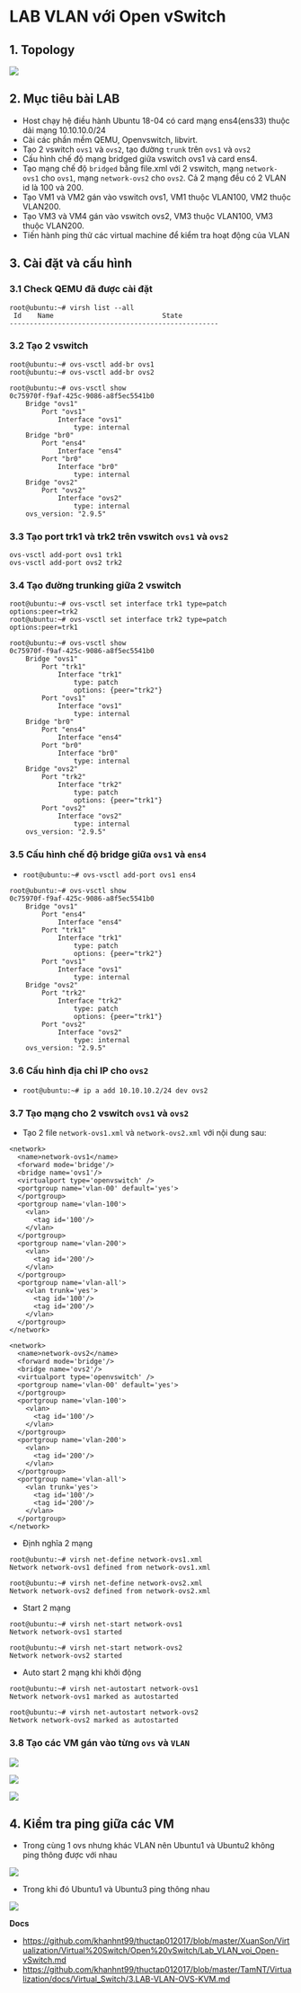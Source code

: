 # LAB VLAN với Open vSwitch
## 1. Topology

![](https://i.ibb.co/p02LR83/Screenshot-from-2020-11-10-12-26-29.png)

## 2. Mục tiêu bài LAB
- Host chạy hệ điều hành Ubuntu 18-04 có card mạng ens4(ens33) thuộc dải mạng 10.10.10.0/24
- Cài các phần mềm QEMU, Openvswitch, libvirt.
- Tạo 2 vswitch `ovs1` và `ovs2`, tạo đường `trunk` trên `ovs1` và `ovs2`
- Cấu hình chế độ mạng bridged giữa vswitch ovs1 và card ens4.
- Tạo mạng chế độ `bridged` bằng file.xml với 2 vswitch, mạng `network-ovs1` cho `ovs1`, mạng `network-ovs2` cho `ovs2`. Cả 2 mạng đều có 2 VLAN id là 100 và 200.
- Tạo VM1 và VM2 gán vào vswitch ovs1, VM1 thuộc VLAN100, VM2 thuộc VLAN200.
- Tạo VM3 và VM4 gán vào vswitch ovs2, VM3 thuộc VLAN100, VM3 thuộc VLAN200.
- Tiến hành ping thử các virtual machine để kiểm tra hoạt động của VLAN

## 3. Cài đặt và cấu hình
### 3.1 Check QEMU đã được cài đặt
```
root@ubuntu:~# virsh list --all
 Id    Name                           State
----------------------------------------------------
```

### 3.2 Tạo 2 vswitch 

```
root@ubuntu:~# ovs-vsctl add-br ovs1
root@ubuntu:~# ovs-vsctl add-br ovs2
```

```
root@ubuntu:~# ovs-vsctl show
0c75970f-f9af-425c-9086-a8f5ec5541b0
    Bridge "ovs1"
        Port "ovs1"
            Interface "ovs1"
                type: internal
    Bridge "br0"
        Port "ens4"
            Interface "ens4"
        Port "br0"
            Interface "br0"
                type: internal
    Bridge "ovs2"
        Port "ovs2"
            Interface "ovs2"
                type: internal
    ovs_version: "2.9.5"
```

### 3.3 Tạo port trk1 và trk2 trên vswitch `ovs1` và `ovs2`

```
ovs-vsctl add-port ovs1 trk1
ovs-vsctl add-port ovs2 trk2
```

### 3.4 Tạo đường trunking giữa 2 vswitch

```
root@ubuntu:~# ovs-vsctl set interface trk1 type=patch options:peer=trk2
root@ubuntu:~# ovs-vsctl set interface trk2 type=patch options:peer=trk1
```

```
root@ubuntu:~# ovs-vsctl show
0c75970f-f9af-425c-9086-a8f5ec5541b0
    Bridge "ovs1"
        Port "trk1"
            Interface "trk1"
                type: patch
                options: {peer="trk2"}
        Port "ovs1"
            Interface "ovs1"
                type: internal
    Bridge "br0"
        Port "ens4"
            Interface "ens4"
        Port "br0"
            Interface "br0"
                type: internal
    Bridge "ovs2"
        Port "trk2"
            Interface "trk2"
                type: patch
                options: {peer="trk1"}
        Port "ovs2"
            Interface "ovs2"
                type: internal
    ovs_version: "2.9.5"
```
### 3.5 Cấu hình chế độ bridge giữa `ovs1` và `ens4`
- `root@ubuntu:~# ovs-vsctl add-port ovs1 ens4`

```
root@ubuntu:~# ovs-vsctl show 
0c75970f-f9af-425c-9086-a8f5ec5541b0
    Bridge "ovs1"
        Port "ens4"
            Interface "ens4"
        Port "trk1"
            Interface "trk1"
                type: patch
                options: {peer="trk2"}
        Port "ovs1"
            Interface "ovs1"
                type: internal
    Bridge "ovs2"
        Port "trk2"
            Interface "trk2"
                type: patch
                options: {peer="trk1"}
        Port "ovs2"
            Interface "ovs2"
                type: internal
    ovs_version: "2.9.5"
```
### 3.6 Cấu hình địa chỉ IP cho `ovs2`

- `root@ubuntu:~# ip a add 10.10.10.2/24 dev ovs2`

### 3.7 Tạo mạng cho 2 vswitch `ovs1` và `ovs2`
- Tạo 2 file `network-ovs1.xml` và `network-ovs2.xml` với nội dung sau:

```
<network>
  <name>network-ovs1</name>
  <forward mode='bridge'/>
  <bridge name='ovs1'/>
  <virtualport type='openvswitch' />
  <portgroup name='vlan-00' default='yes'>
  </portgroup>
  <portgroup name='vlan-100'>
    <vlan>
      <tag id='100'/>
    </vlan>
  </portgroup>
  <portgroup name='vlan-200'>
    <vlan>
      <tag id='200'/>
    </vlan>
  </portgroup>
  <portgroup name='vlan-all'>
    <vlan trunk='yes'>
      <tag id='100'/>
      <tag id='200'/>
    </vlan>
  </portgroup>
</network>
```

```
<network>
  <name>network-ovs2</name>
  <forward mode='bridge'/>
  <bridge name='ovs2'/>
  <virtualport type='openvswitch' />
  <portgroup name='vlan-00' default='yes'>
  </portgroup>
  <portgroup name='vlan-100'>
    <vlan>
      <tag id='100'/>
    </vlan>
  </portgroup>
  <portgroup name='vlan-200'>
    <vlan>
      <tag id='200'/>
    </vlan>
  </portgroup>
  <portgroup name='vlan-all'>
    <vlan trunk='yes'>
      <tag id='100'/>
      <tag id='200'/>
    </vlan>
  </portgroup>
</network>
```

- Định nghĩa 2 mạng
```
root@ubuntu:~# virsh net-define network-ovs1.xml 
Network network-ovs1 defined from network-ovs1.xml

root@ubuntu:~# virsh net-define network-ovs2.xml 
Network network-ovs2 defined from network-ovs2.xml
```

- Start 2 mạng
```
root@ubuntu:~# virsh net-start network-ovs1
Network network-ovs1 started

root@ubuntu:~# virsh net-start network-ovs2
Network network-ovs2 started
```

- Auto start 2 mạng khi khởi động

```
root@ubuntu:~# virsh net-autostart network-ovs1
Network network-ovs1 marked as autostarted

root@ubuntu:~# virsh net-autostart network-ovs2
Network network-ovs2 marked as autostarted
```

### 3.8 Tạo các VM gán vào từng `ovs` và `VLAN`

![](https://i.ibb.co/VjJh8k4/Ubuntu1.png)

![](https://i.ibb.co/0tRt1Mf/ubuntu2.png)

![](https://i.ibb.co/ZB0tVzH/Screenshot-from-2020-11-11-15-07-41.png)

## 4. Kiểm tra ping giữa các VM
- Trong cùng 1 ovs nhưng khác VLAN nên Ubuntu1 và Ubuntu2 không ping thông được với nhau

![](https://i.ibb.co/Pc3Hky8/Screenshot-from-2020-11-11-15-17-25.png)

- Trong khi đó Ubuntu1 và Ubuntu3 ping thông nhau

![](https://i.ibb.co/hg2LYQ2/Screenshot-from-2020-11-11-15-18-29.png)

__Docs__
- https://github.com/khanhnt99/thuctap012017/blob/master/XuanSon/Virtualization/Virtual%20Switch/Open%20vSwitch/Lab_VLAN_voi_Open-vSwitch.md
- https://github.com/khanhnt99/thuctap012017/blob/master/TamNT/Virtualization/docs/Virtual_Switch/3.LAB-VLAN-OVS-KVM.md